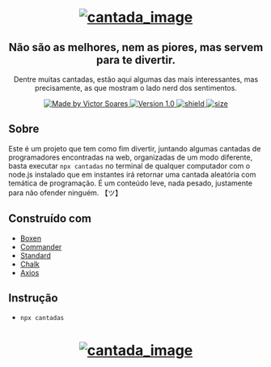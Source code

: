 <h1 align="center">
  <a href="https://github.com/victorsoares96">
    <img alt="cantada_image" src="https://user-images.githubusercontent.com/19741953/83958881-4d3ccd80-a84d-11ea-839c-931bfd786dc8.png"/>
  </a>
</h1>

<h2 align="center">
  Não são as melhores, nem as piores, mas servem para te divertir.
</h2>

<p align="center">
  Dentre muitas cantadas, estão aqui algumas das mais interessantes, mas precisamente, as que mostram o lado nerd dos sentimentos.
</p>

<p align="center">
  <a href="https://github.com/victorsoares96">
    <img alt="Made by Victor Soares" src="https://img.shields.io/badge/made%20by-victorsoares96-blue">
    <img alt="Version 1.0" src="https://img.shields.io/badge/version-1.0-brightgreen">
    <img alt="shield" src="https://img.shields.io/david/victorsoares96/cantadas">
    <img alt="size" src="https://img.shields.io/github/languages/code-size/victorsoares96/cantadas">
  </a>
</p>

## Sobre

Este é um projeto que tem como fim divertir, juntando algumas cantadas de programadores encontradas na web, organizadas de um modo diferente, basta executar `npx cantadas` no terminal de qualquer computador com o node.js instalado que em instantes irá retornar uma cantada aleatória com temática de programação. É um conteúdo leve, nada pesado, justamente para não ofender ninguém. 【ツ】

## Construído com

- [Boxen](https://www.npmjs.com/package/boxen)
- [Commander](https://www.npmjs.com/package/commander)
- [Standard](https://www.npmjs.com/package/standard)
- [Chalk](https://www.npmjs.com/package/chalk)
- [Axios](https://www.npmjs.com/package/axios)

## Instrução
- `npx cantadas`
<h1 align="center">
  <a href="https://github.com/victorsoares96">
    <img alt="cantada_image" src="https://user-images.githubusercontent.com/19741953/83959110-e66ce380-a84f-11ea-81d3-15e98971066c.gif"/>
  </a>
</h1>

